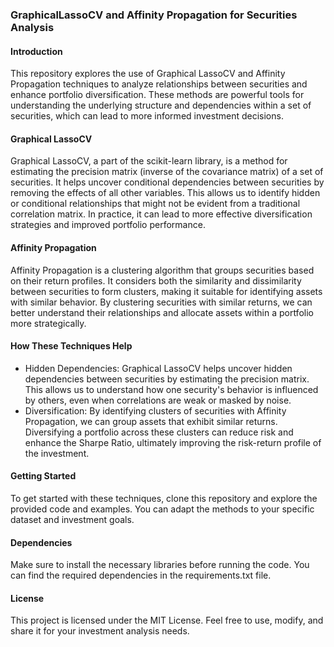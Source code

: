 ### GraphicalLassoCV and Affinity Propagation for Securities Analysis

#### Introduction
This repository explores the use of Graphical LassoCV and Affinity Propagation techniques to analyze relationships between securities and enhance portfolio diversification. These methods are powerful tools for understanding the underlying structure and dependencies within a set of securities, which can lead to more informed investment decisions.

#### Graphical LassoCV
Graphical LassoCV, a part of the scikit-learn library, is a method for estimating the precision matrix (inverse of the covariance matrix) of a set of securities. It helps uncover conditional dependencies between securities by removing the effects of all other variables. This allows us to identify hidden or conditional relationships that might not be evident from a traditional correlation matrix. In practice, it can lead to more effective diversification strategies and improved portfolio performance.

#### Affinity Propagation
Affinity Propagation is a clustering algorithm that groups securities based on their return profiles. It considers both the similarity and dissimilarity between securities to form clusters, making it suitable for identifying assets with similar behavior. By clustering securities with similar returns, we can better understand their relationships and allocate assets within a portfolio more strategically.

#### How These Techniques Help
* Hidden Dependencies: Graphical LassoCV helps uncover hidden dependencies between securities by estimating the precision matrix. This allows us to understand how one security's behavior is influenced by others, even when correlations are weak or masked by noise.
* Diversification: By identifying clusters of securities with Affinity Propagation, we can group assets that exhibit similar returns. Diversifying a portfolio across these clusters can reduce risk and enhance the Sharpe Ratio, ultimately improving the risk-return profile of the investment.

#### Getting Started
To get started with these techniques, clone this repository and explore the provided code and examples. You can adapt the methods to your specific dataset and investment goals.

#### Dependencies
Make sure to install the necessary libraries before running the code. You can find the required dependencies in the requirements.txt file.

#### License
This project is licensed under the MIT License. Feel free to use, modify, and share it for your investment analysis needs.

